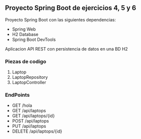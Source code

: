 ## Proyecto Spring Boot de ejercicios 4, 5 y 6

Proyecto Spring Boot con las siguientes dependencias:
- Spring Web
- H2 Database
- Spring Boot DevTools

Aplicacion API REST con persistencia de datos en una BD H2

### Piezas de codigo
1. Laptop
2. LaptopRepository
3. LaptopController

### EndPoints
- GET /hola
- GET /api/laptops
- GET /api/laptops/{id}
- POST /api/laptops
- PUT /api/laptops
- DELETE /api/laptops/{id}